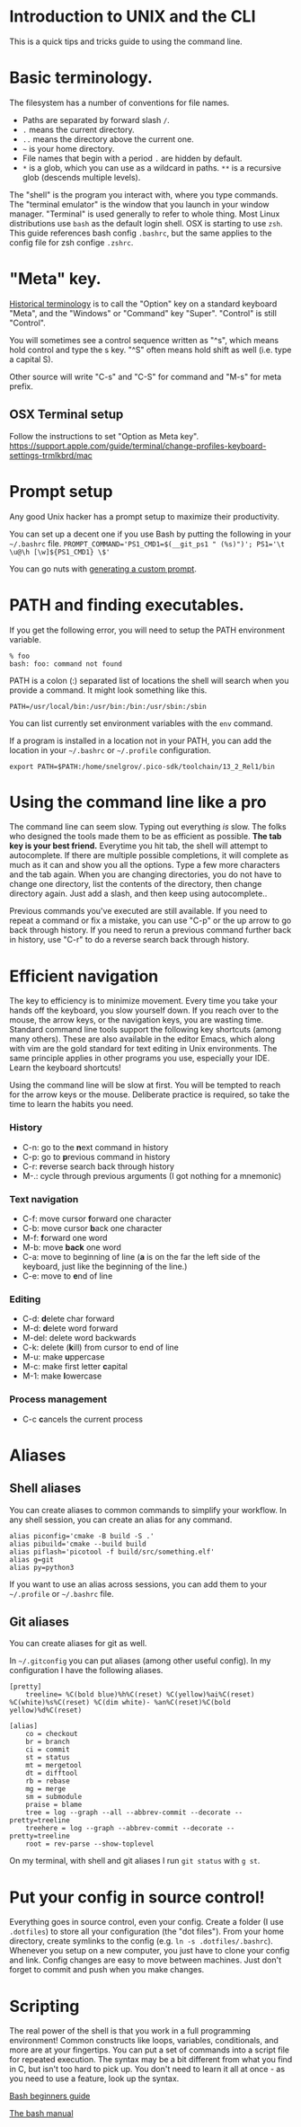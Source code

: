# Introduction to UNIX and the CLI
This is a quick tips and tricks guide to using the command line.

# Basic terminology.
The filesystem has a number of conventions for file names.

* Paths are separated by forward slash `/`.
* `.` means the current directory.
* `..` means the directory above the current one.
* `~` is your home directory.
* File names that begin with a period `.` are hidden by default.
* `*` is a glob, which you can use as a wildcard in paths. `**` is a recursive glob (descends multiple levels).

The "shell" is the program you interact with, where you type commands. The "terminal emulator" is the window that you launch in your window manager. "Terminal" is used generally to refer to whole thing. Most Linux distributions use `bash` as the default login shell. OSX is starting to use `zsh`. This guide references bash config `.bashrc`, but the same applies to the config file for zsh confige `.zshrc`.

# "Meta" key.
[Historical terminology](https://en.wikipedia.org/wiki/Space-cadet_keyboard) is to call the "Option" key on a standard keyboard "Meta", and the "Windows" or "Command" key "Super". "Control" is still "Control".

You will sometimes see a control sequence written as "^s", which means hold control and type the s key. "^S" often means hold shift as well (i.e. type a capital S).

Other source will write "C-s" and "C-S" for command and "M-s" for meta prefix.

## OSX Terminal setup
Follow the instructions to set "Option as Meta key".
https://support.apple.com/guide/terminal/change-profiles-keyboard-settings-trmlkbrd/mac

# Prompt setup
Any good Unix hacker has a prompt setup to maximize their productivity.

You can set up a decent one if you use Bash by putting the following in your `~/.bashrc` file.
`PROMPT_COMMAND='PS1_CMD1=$(__git_ps1 " (%s)")'; PS1='\t \u@\h [\w]${PS1_CMD1} \$'`

You can go nuts with [generating a custom prompt](https://bash-prompt-generator.org/).

# PATH and finding executables.
If you get the following error, you will need to setup the PATH environment variable.
```
% foo
bash: foo: command not found
```

PATH is a colon (:) separated list of locations the shell will search when you provide a command. It might look something like this.

`PATH=/usr/local/bin:/usr/bin:/bin:/usr/sbin:/sbin`

You can list currently set environment variables with the `env` command.

If a program is installed in a location not in your PATH, you can add the location in your `~/.bashrc` or `~/.profile` configuration.

`export PATH=$PATH:/home/snelgrov/.pico-sdk/toolchain/13_2_Rel1/bin`

# Using the command line like a pro
The command line can seem slow. Typing out everything *is* slow. The folks who designed the tools made them to be as efficient as possible. **The tab key is your best friend.** Everytime you hit tab, the shell will attempt to autocomplete. If there are multiple possible completions, it will complete as much as it can and show you all the options. Type a few more characters and the tab again. When you are changing directories, you do not have to change one directory, list the contents of the directory, then change directory again. Just add a slash, and then keep using autocomplete..

Previous commands you've executed are still available. If you need to repeat a command or fix a mistake, you can use "C-p" or the up arrow to go back through history. If you need to rerun a previous command further back in history, use "C-r" to do a reverse search back through history.


# Efficient navigation
The key to efficiency is to minimize movement. Every time you take your hands off the keyboard, you slow yourself down. If you reach over to the mouse, the arrow keys, or the navigation keys, you are wasting time. Standard command line tools support the following key shortcuts (among many others). These are also available in the editor Emacs, which along with vim are the gold standard for text editing in Unix environments. The same principle applies in other programs you use, especially your IDE. Learn the keyboard shortcuts!

Using the command line will be slow at first. You will be tempted to reach for the arrow keys or the mouse. Deliberate practice is required, so take the time to learn the habits you need.

### History
- C-n: go to the **n**ext command in history
- C-p: go to **p**revious command in history
- C-r: **r**everse search back through history
- M-.: cycle through previous arguments (I got nothing for a mnemonic)
### Text navigation

- C-f: move cursor **f**orward one character
- C-b: move cursor **b**ack one character
- M-f: **f**orward one word
- M-b: move **back** one word
- C-a: move to beginning of line (**a** is on the far the left side of the keyboard, just like the beginning of the line.)
- C-e: move to **e**nd of line

### Editing

- C-d: **d**elete char forward
- M-d: **d**elete word forward
- M-del: delete word backwards
- C-k: delete (**k**ill) from cursor to end of line
- M-u: make **u**ppercase
- M-c: make first letter **c**apital
- M-1: make **l**owercase

### Process management

- C-c **c**ancels the current process

# Aliases
## Shell aliases
You can create aliases to common commands to simplify your workflow. In any shell session, you can create an alias for any command.
```
alias piconfig='cmake -B build -S .'
alias pibuild='cmake --build build
alias piflash='picotool -f build/src/something.elf'
alias g=git
alias py=python3
```

If you want to use an alias across sessions, you can add them to your `~/.profile` or `~/.bashrc` file.

## Git aliases
You can create aliases for git as well.

In `~/.gitconfig` you can put aliases (among other useful config). In my configuration I have the following aliases.
```
[pretty]
    treeline= %C(bold blue)%h%C(reset) %C(yellow)%ai%C(reset) %C(white)%s%C(reset) %C(dim white)- %an%C(reset)%C(bold yellow)%d%C(reset)

[alias]
    co = checkout
    br = branch
    ci = commit
    st = status
    mt = mergetool
    dt = difftool
    rb = rebase
    mg = merge
    sm = submodule
    praise = blame
    tree = log --graph --all --abbrev-commit --decorate --pretty=treeline
    treehere = log --graph --abbrev-commit --decorate --pretty=treeline
    root = rev-parse --show-toplevel
```

On my terminal, with shell and git aliases I run `git status` with `g st`.

# Put your config in source control!
Everything goes in source control, even your config. Create a folder (I use `.dotfiles`) to store all your configuration (the "dot files"). From your home directory, create symlinks to the config (e.g. `ln -s .dotfiles/.bashrc`). Whenever you setup on a new computer, you just have to clone your config and link. Config changes are easy to move between machines.
Just don't forget to commit and push when you make changes.

# Scripting
The real power of the shell is that you work in a full programming environment! Common constructs like loops, variables, conditionals, and more are at your fingertips. You can put a set of commands into a script file for repeated execution. The syntax may be a bit different from what you find in C, but isn't too hard to pick up. You don't need to learn it all at once - as you need to use a feature, look up the syntax.

[Bash beginners guide](https://tldp.org/LDP/Bash-Beginners-Guide/html/index.html)

[The bash manual](https://www.gnu.org/software/bash/manual/bash.html)
